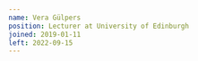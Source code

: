 ```yaml
---
name: Vera Gülpers
position: Lecturer at University of Edinburgh
joined: 2019-01-11
left: 2022-09-15
---
```

